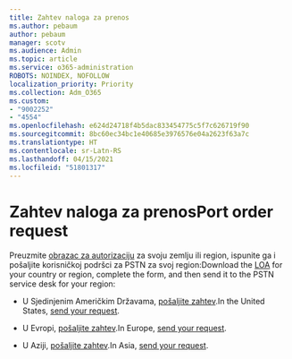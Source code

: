 ```yaml
---
title: Zahtev naloga za prenos
ms.author: pebaum
author: pebaum
manager: scotv
ms.audience: Admin
ms.topic: article
ms.service: o365-administration
ROBOTS: NOINDEX, NOFOLLOW
localization_priority: Priority
ms.collection: Adm_O365
ms.custom:
- "9002252"
- "4554"
ms.openlocfilehash: e624d24718f4b5dac833454775c5f7c626719f90
ms.sourcegitcommit: 8bc60ec34bc1e40685e3976576e04a2623f63a7c
ms.translationtype: HT
ms.contentlocale: sr-Latn-RS
ms.lasthandoff: 04/15/2021
ms.locfileid: "51801317"
---
```

# <a name="port-order-request"></a><span data-ttu-id="8daa8-102">Zahtev naloga za prenos</span><span class="sxs-lookup"><span data-stu-id="8daa8-102">Port order request</span></span>

<span data-ttu-id="8daa8-103">Preuzmite [obrazac za autorizaciju](https://docs.microsoft.com/microsoftteams/manage-phone-numbers-for-your-organization/manage-phone-numbers-for-your-organization#letters-of-authorization-loas-for-transferring-numbers) za svoju zemlju ili region, ispunite ga i pošaljite korisničkoj podršci za PSTN za svoj region:</span><span class="sxs-lookup"><span data-stu-id="8daa8-103">Download the [LOA](https://docs.microsoft.com/microsoftteams/manage-phone-numbers-for-your-organization/manage-phone-numbers-for-your-organization#letters-of-authorization-loas-for-transferring-numbers) for your country or region, complete the form, and then send it to the PSTN service desk for your region:</span></span>

- <span data-ttu-id="8daa8-104">U Sjedinjenim Američkim Državama, [pošaljite zahtev](mailto:ptn@microsoft.com).</span><span class="sxs-lookup"><span data-stu-id="8daa8-104">In the United States, [send your request](mailto:ptn@microsoft.com).</span></span>

- <span data-ttu-id="8daa8-105">U Evropi, [pošaljite zahtev](mailto:ptneu@microsoft.com).</span><span class="sxs-lookup"><span data-stu-id="8daa8-105">In Europe, [send your request](mailto:ptneu@microsoft.com).</span></span>

- <span data-ttu-id="8daa8-106">U Aziji, [pošaljite zahtev](mailto:ptnapac@microsoft.com).</span><span class="sxs-lookup"><span data-stu-id="8daa8-106">In Asia, [send your request](mailto:ptnapac@microsoft.com).</span></span>
